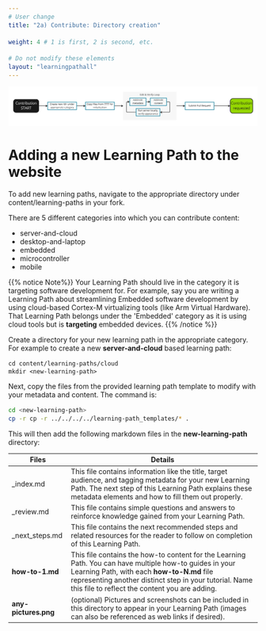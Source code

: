 ```yaml
---
# User change
title: "2a) Contribute: Directory creation"

weight: 4 # 1 is first, 2 is second, etc.

# Do not modify these elements
layout: "learningpathall"
---
```

![alt-text #center](2-contribution-process.PNG "Contribution process")


# Adding a new Learning Path to the website

To add new learning paths, navigate to the appropriate directory under content/learning-paths in your fork.

There are 5 different categories into which you can contribute content:
* server-and-cloud
* desktop-and-laptop
* embedded
* microcontroller
* mobile

{{% notice Note%}}
Your Learning Path should live in the category it is targeting software development for. For example, say you are writing a Learning Path about streamlining Embedded software development by using cloud-based Cortex-M virtualizing tools (like Arm Virtual Hardware). That Learning Path belongs under the 'Embedded' category as it is using cloud tools but is **targeting** embedded devices.
{{% /notice %}}


Create a directory for your new learning path in the appropriate category. For example to create a new **server-and-cloud** based learning path:

```
cd content/learning-paths/cloud
mkdir <new-learning-path>
```

Next, copy the files from the provided learning path template to modify with your metadata and content. The command is:
```bash
cd <new-learning-path>
cp -r cp -r ../../../../learning-path_templates/* .
```

This will then add the following markdown files in the **new-learning-path** directory:


| Files                 | Details |
|---------------        |----------|
| _index.md             | This file contains information like the title, target audience, and tagging metadata for your new Learning Path. The next step of this Learning Path explains these metadata elements and how to fill them out properly. |
| _review.md            | This file contains simple questions and answers to reinforce knowledge gained from your Learning Path.    |
| _next_steps.md        | This file contains the next recommended steps and related resources for the reader to follow on completion of this Learning Path.   |
| **how-to-1.md**       | This file contains the how-to content for the Learning Path. You can have multiple how-to guides in your Learning Path, with each **how-to-N.md** file representing another distinct step in your tutorial. Name this file to reflect the content you are adding. |
| **any-pictures.png**  | (optional) Pictures and screenshots can be included in this directory to appear in your Learning Path (images can also be referenced as web links if desired). |
